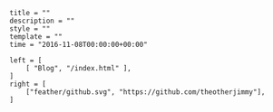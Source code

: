 ```templateinfo
title = ""
description = ""
style = ""
template = ""
time = "2016-11-08T00:00:00+00:00"
```

```cuddly_header
left = [
    [ "Blog", "/index.html" ],
]
right = [
    ["feather/github.svg", "https://github.com/theotherjimmy"],
]
```

